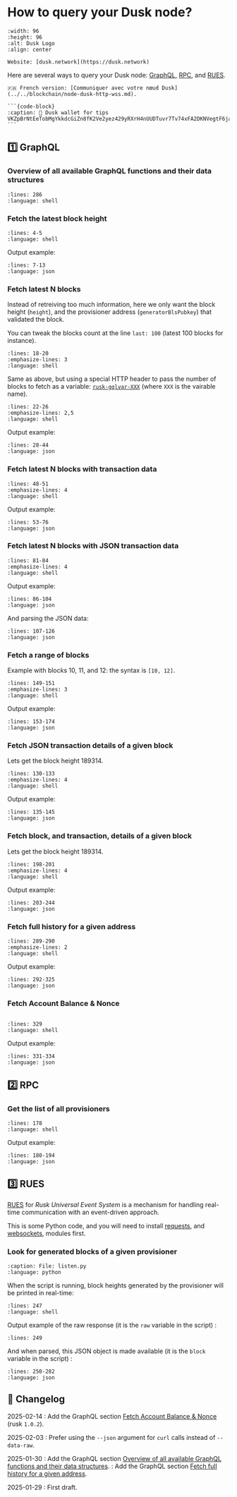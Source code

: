 # How to query your Dusk node?

```{figure} ../../blockchain/images/dusk-logo.svg
:width: 96
:height: 96
:alt: Dusk Logo
:align: center

Website: [dusk.network](https://dusk.network)
```

Here are several ways to query your Dusk node: [GraphQL](#graphql), [RPC](#rpc), and [RUES](#rues).

````{tip}
🇫🇷 French version: [Communiquer avec votre nœud Dusk](../../blockchain/node-dusk-http-wss.md).

```{code-block}
:caption: 🫶 Dusk wallet for tips
VKZpBrNtEeTobMgYkkdcGiZn8fK2Ve2yez429yRXrH4nUUDTuvr7Tv74xFA2DKNVegtF6jaom2uacZMm8Z2Lg2J
```
````

## 1️⃣ GraphQL

### Overview of all available GraphQL functions and their data structures

```{literalinclude} ../../blockchain/snippets/node-dusk-http-wss.sh
:lines: 286
:language: shell
```

### Fetch the latest block height

```{literalinclude} ../../blockchain/snippets/node-dusk-http-wss.sh
:lines: 4-5
:language: shell
```

Output example:

```{literalinclude} ../../blockchain/snippets/node-dusk-http-wss.sh
:lines: 7-13
:language: json
```

### Fetch latest N blocks

Instead of retreiving too much information, here we only want the block height (`height`), and the provisioner address (`generatorBlsPubkey`) that validated the block.

You can tweak the blocks count at the line `last: 100` (latest 100 blocks for instance).

```{literalinclude} ../../blockchain/snippets/node-dusk-http-wss.sh
:lines: 18-20
:emphasize-lines: 3
:language: shell
```

Same as above, but using a special HTTP header to pass the number of blocks to fetch as a variable: [`rusk-gqlvar-XXX`](https://github.com/dusk-network/rusk/blob/2db27ecdd9614605ca2fd83a5a7370a0d0900706/rusk/src/lib/http/chain.rs#L35) (where `XXX` is the vairable name).

```{literalinclude} ../../blockchain/snippets/node-dusk-http-wss.sh
:lines: 22-26
:emphasize-lines: 2,5
:language: shell
```

Output example:

```{literalinclude} ../../blockchain/snippets/node-dusk-http-wss.sh
:lines: 28-44
:language: json
```

### Fetch latest N blocks with transaction data

```{literalinclude} ../../blockchain/snippets/node-dusk-http-wss.sh
:lines: 48-51
:emphasize-lines: 4
:language: shell
```

Output example:

```{literalinclude} ../../blockchain/snippets/node-dusk-http-wss.sh
:lines: 53-76
:language: json
```

### Fetch latest N blocks with JSON transaction data

```{literalinclude} ../../blockchain/snippets/node-dusk-http-wss.sh
:lines: 81-84
:emphasize-lines: 4
:language: shell
```

Output example:

```{literalinclude} ../../blockchain/snippets/node-dusk-http-wss.sh
:lines: 86-104
:language: json
```

And parsing the JSON data:

```{literalinclude} ../../blockchain/snippets/node-dusk-http-wss.sh
:lines: 107-126
:language: json
```

### Fetch a range of blocks

Example with blocks 10, 11, and 12: the syntax is `[10, 12]`.

```{literalinclude} ../../blockchain/snippets/node-dusk-http-wss.sh
:lines: 149-151
:emphasize-lines: 3
:language: shell
```

Output example:

```{literalinclude} ../../blockchain/snippets/node-dusk-http-wss.sh
:lines: 153-174
:language: json
```

### Fetch JSON transaction details of a given block

Lets get the block height 189314.

```{literalinclude} ../../blockchain/snippets/node-dusk-http-wss.sh
:lines: 130-133
:emphasize-lines: 4
:language: shell
```

Output example:

```{literalinclude} ../../blockchain/snippets/node-dusk-http-wss.sh
:lines: 135-145
:language: json
```

### Fetch block, and transaction, details of a given block

Lets get the block height 189314.

```{literalinclude} ../../blockchain/snippets/node-dusk-http-wss.sh
:lines: 198-201
:emphasize-lines: 4
:language: shell
```

Output example:

```{literalinclude} ../../blockchain/snippets/node-dusk-http-wss.sh
:lines: 203-244
:language: json
```

### Fetch full history for a given address

```{literalinclude} ../../blockchain/snippets/node-dusk-http-wss.sh
:lines: 289-290
:emphasize-lines: 2
:language: shell
```

Output example:

```{literalinclude} ../../blockchain/snippets/node-dusk-http-wss.sh
:lines: 292-325
:language: json
```

### Fetch Account Balance & Nonce

```{versionadded} 1.0.2
```

```{literalinclude} ../../blockchain/snippets/node-dusk-http-wss.sh
:lines: 329
:language: shell
```

Output example:

```{literalinclude} ../../blockchain/snippets/node-dusk-http-wss.sh
:lines: 331-334
:language: json
```

## 2️⃣ RPC

### Get the list of all provisioners

```{literalinclude} ../../blockchain/snippets/node-dusk-http-wss.sh
:lines: 178
:language: shell
```

Output example:

```{literalinclude} ../../blockchain/snippets/node-dusk-http-wss.sh
:lines: 180-194
:language: json
```

## 3️⃣ RUES

[RUES](https://docs.dusk.network/developer/integrations/rues/) for *Rusk Universal Event System* is a mechanism for handling real-time communication with an event-driven approach.

This is some Python code, and you will need to install [requests](https://pypi.org/project/requests/), and [websockets](https://pypi.org/project/websockets/), modules first.

### Look for generated blocks of a given provisioner

```{literalinclude} ../../blockchain/snippets/node-dusk-http-wss.py
:caption: File: listen.py
:language: python
```

When the script is running, block heights generated by the provisioner will be printed in real-time:

```{literalinclude} ../../blockchain/snippets/node-dusk-http-wss.sh
:lines: 247
:language: shell
```

Output example of the raw response (it is the `raw` variable in the script) :

```{literalinclude} ../../blockchain/snippets/node-dusk-http-wss.sh
:lines: 249
```

And when parsed, this JSON object is made available (it is the `block` variable in the script) :

```{literalinclude} ../../blockchain/snippets/node-dusk-http-wss.sh
:lines: 250-282
:language: json
```

## 📜 Changelog

2025-02-14
: Add the GraphQL section [Fetch Account Balance & Nonce](#fetch-account-balance-nonce) (rusk `1.0.2`).

2025-02-03
: Prefer using the `--json` argument for `curl` calls instead of `--data-raw`.

2025-01-30
: Add the GraphQL section [Overview of all available GraphQL functions and their data structures](#overview-of-all-available-graphql-functions-and-their-data-structures).
: Add the GraphQL section [Fetch full history for a given address](#fetch-full-history-for-a-given-address).

2025-01-29
: First draft.
